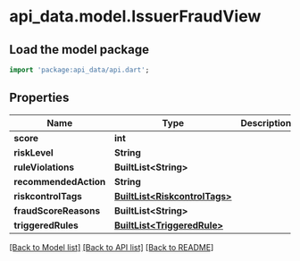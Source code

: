 # api_data.model.IssuerFraudView

## Load the model package
```dart
import 'package:api_data/api.dart';
```

## Properties
Name | Type | Description | Notes
------------ | ------------- | ------------- | -------------
**score** | **int** |  | [optional] 
**riskLevel** | **String** |  | [optional] 
**ruleViolations** | **BuiltList&lt;String&gt;** |  | [optional] 
**recommendedAction** | **String** |  | [optional] 
**riskcontrolTags** | [**BuiltList&lt;RiskcontrolTags&gt;**](RiskcontrolTags.md) |  | [optional] 
**fraudScoreReasons** | **BuiltList&lt;String&gt;** |  | [optional] 
**triggeredRules** | [**BuiltList&lt;TriggeredRule&gt;**](TriggeredRule.md) |  | [optional] 

[[Back to Model list]](../README.md#documentation-for-models) [[Back to API list]](../README.md#documentation-for-api-endpoints) [[Back to README]](../README.md)


